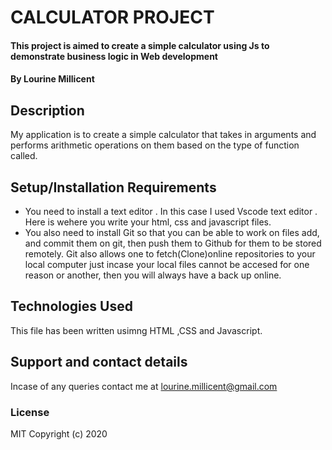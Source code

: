 # CALCULATOR PROJECT
#### This project is aimed to create a simple calculator using Js to demonstrate business logic in Web development
#### By **Lourine Millicent**
## Description
My application is to create a simple calculator that takes in arguments and performs arithmetic operations on them based on the type of function called. 
## Setup/Installation Requirements
* You need to install  a text editor . In this case I used Vscode text editor . Here is wehere you write your html, css and javascript files. 
* You also need to install Git so that you can be able to work on files add, and commit them on git, then push them to Github for them to be stored remotely. Git also allows one to fetch(Clone)online repositories to your local computer just incase your local files cannot be accesed for one reason or another, then you will always have a back up online. 

## Technologies Used
This file has been written usimng HTML ,CSS and Javascript.
## Support and contact details
Incase of any queries contact me at lourine.millicent@gmail.com
### License
MIT Copyright (c) 2020